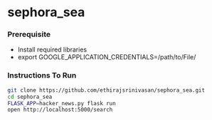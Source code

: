 # sephora_sea

### Prerequisite

* Install required libraries
* export GOOGLE_APPLICATION_CREDENTIALS=/path/to/File/

### Instructions To Run

```sh
git clone https://github.com/ethirajsrinivasan/sephora_sea.git
cd sephora_sea
FLASK_APP=hacker_news.py flask run
open http://localhost:5000/search
```
